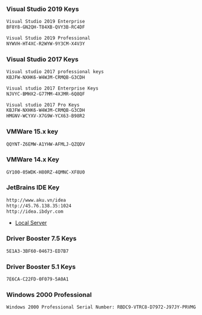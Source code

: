 ### Visual Studio 2019 Keys
```sh
Visual Studio 2019 Enterprise
BF8Y8-GN2QH-T84XB-QVY3B-RC4DF

Visual Studio 2019 Professional
NYWVH-HT4XC-R2WYW-9Y3CM-X4V3Y
```

### Visual Studio 2017 Keys
```sh
Visual studio 2017 professional keys
KBJFW-NXHK6-W4WJM-CRMQB-G3CDH

Visual studio 2017 Enterprise Keys
NJVYC-BMHX2-G77MM-4XJMR-6Q8QF

Visual studio 2017 Pro Keys
KBJFW-NXHK6-W4WJM-CRMQB-G3CDH
HMGNV-WCYXV-X7G9W-YCX63-B98R2
```

### VMWare 15.x key
```sh
QQYNT-Z6EMW-A1YHW-AFMLJ-QZQDV
```

### VMWare 14.x Key
```sh
GY100-05WDK-H80RZ-4QMNC-XF8U0
```
### JetBrains IDE Key
```sh
http://www.aku.vn/idea
http://45.76.138.35:1024
http://idea.ibdyr.com
```
* [Local Server](https://jetbrains-server.ru/2017/03/31/phpstorm-2016-2017-activation/)

### Driver Booster 7.5 Keys
```sh
5E1A3-3BF60-04673-ED7B7
```
### Driver Booster 5.1 Keys
```sh
7E6CA-C22FD-0F079-5A0A1
```
### Windows 2000 Professional
```sh
Windows 2000 Professional Serial Number: RBDC9-VTRC8-D7972-J97JY-PRVMG
```
